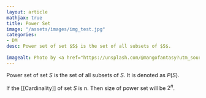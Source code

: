 ```yaml
---
layout: article
mathjax: true
title: Power Set
image: "/assets/images/img_test.jpg"
categories:
- DM
desc: Power set of set $S$ is the set of all subsets of $S$.
 
imagealt: Photo by <a href="https://unsplash.com/@mangofantasy?utm_source=unsplash&utm_medium=referral&utm_content=creditCopyText">Tim Johnson</a> on <a href="https://unsplash.com/s/photos/logic?utm_source=unsplash&utm_medium=referral&utm_content=creditCopyText">Unsplash</a>
---
```

Power set of set $S$ is the set of all subsets of $S$.
It is denoted as $P(S)$.

If the [[Cardinality]] of set $S$ is n. Then size of power set will be $2^n$.